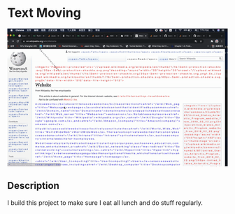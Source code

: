 # Text Moving
![Animated Cover](cover.gif)
## Description
I build this project to make sure I eat all lunch and do stuff regularly.
